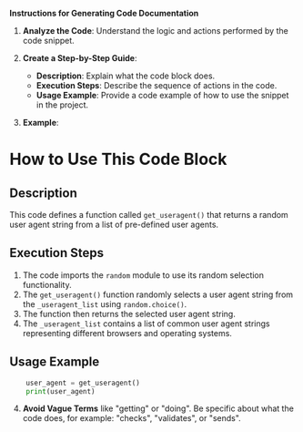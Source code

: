 **Instructions for Generating Code Documentation**

1. **Analyze the Code**: Understand the logic and actions performed by the code snippet.

2. **Create a Step-by-Step Guide**:
    - **Description**: Explain what the code block does.
    - **Execution Steps**: Describe the sequence of actions in the code.
    - **Usage Example**: Provide a code example of how to use the snippet in the project.

3. **Example**:

How to Use This Code Block
=========================================================================================

Description
-------------------------
This code defines a function called `get_useragent()` that returns a random user agent string from a list of pre-defined user agents.

Execution Steps
-------------------------
1. The code imports the `random` module to use its random selection functionality.
2. The `get_useragent()` function randomly selects a user agent string from the `_useragent_list` using `random.choice()`.
3. The function then returns the selected user agent string.
4. The `_useragent_list` contains a list of common user agent strings representing different browsers and operating systems.

Usage Example
-------------------------

```python
    user_agent = get_useragent()
    print(user_agent)
```

4. **Avoid Vague Terms** like "getting" or "doing". Be specific about what the code does, for example: "checks", "validates", or "sends".